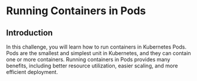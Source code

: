 # Running Containers in Pods

## Introduction

In this challenge, you will learn how to run containers in Kubernetes Pods. Pods are the smallest and simplest unit in Kubernetes, and they can contain one or more containers. Running containers in Pods provides many benefits, including better resource utilization, easier scaling, and more efficient deployment.
